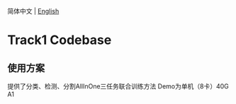 简体中文 | [English](README.md)

# Track1 Codebase

## 使用方案

提供了分类、检测、分割AllInOne三任务联合训练方法
Demo为单机（8卡）40G A1